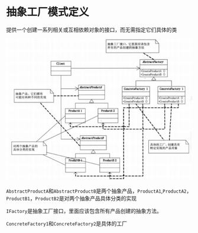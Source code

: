 # 抽象工厂模式定义

提供一个创建一系列相关或互相依赖对象的接口，而无需指定它们具体的类

![img](https://github.com/andochiwa/Design-Pattern/blob/master/Abstract-Factory-Pattern/img.png)

`AbstractProductA`和`AbstractProductB`是两个抽象产品，`ProductA1`,`ProductA2`，`ProductB1`，`ProductB2`是对两个抽象产品具体分类的实现

`IFactory`是抽象工厂接口，里面应该包含所有产品创建的抽象方法。

`ConcreteFactory1`和`ConcreteFactory2`是具体的工厂